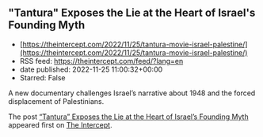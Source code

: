## "Tantura" Exposes the Lie at the Heart of Israel's Founding Myth
 - [https://theintercept.com/2022/11/25/tantura-movie-israel-palestine/](https://theintercept.com/2022/11/25/tantura-movie-israel-palestine/)
 - RSS feed: https://theintercept.com/feed/?lang=en
 - date published: 2022-11-25 11:00:32+00:00
 - Starred: False

<p>A new documentary challenges Israel’s narrative about 1948 and the forced displacement of Palestinians.</p>
<p>The post <a href="https://theintercept.com/2022/11/25/tantura-movie-israel-palestine/" rel="nofollow">&#8220;Tantura&#8221; Exposes the Lie at the Heart of Israel&#8217;s Founding Myth</a> appeared first on <a href="https://theintercept.com" rel="nofollow">The Intercept</a>.</p>
